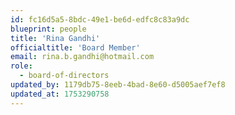 ```yaml
---
id: fc16d5a5-8bdc-49e1-be6d-edfc8c83a9dc
blueprint: people
title: 'Rina Gandhi'
officialtitle: 'Board Member'
email: rina.b.gandhi@hotmail.com
role:
  - board-of-directors
updated_by: 1179db75-8eeb-4bad-8e60-d5005aef7ef8
updated_at: 1753290758
---
```

